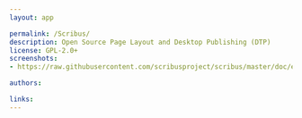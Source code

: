 ```yaml
---
layout: app

permalink: /Scribus/
description: Open Source Page Layout and Desktop Publishing (DTP)
license: GPL-2.0+
screenshots:
- https://raw.githubusercontent.com/scribusproject/scribus/master/doc/en/images/Rembrandt2.png

authors:

links:
---
```

